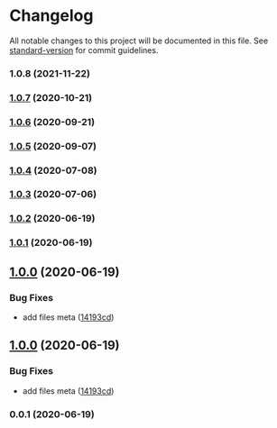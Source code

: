 # Changelog

All notable changes to this project will be documented in this file. See [standard-version](https://github.com/conventional-changelog/standard-version) for commit guidelines.

### 1.0.8 (2021-11-22)

### [1.0.7](https://github.com/Kikobeats/cloudflare-workers-kv/compare/v1.0.6...v1.0.7) (2020-10-21)

### [1.0.6](https://github.com/Kikobeats/cloudflare-workers-kv/compare/v1.0.5...v1.0.6) (2020-09-21)

### [1.0.5](https://github.com/Kikobeats/cloudflare-workers-kv/compare/v1.0.4...v1.0.5) (2020-09-07)

### [1.0.4](https://github.com/Kikobeats/cloudflare-workers-kv/compare/v1.0.3...v1.0.4) (2020-07-08)

### [1.0.3](https://github.com/Kikobeats/cloudflare-workers-kv/compare/v1.0.2...v1.0.3) (2020-07-06)

### [1.0.2](https://github.com/Kikobeats/cloudflare-workers-kv/compare/v1.0.0...v1.0.2) (2020-06-19)

### [1.0.1](https://github.com/Kikobeats/cloudflare-workers-kv/compare/v1.0.0...v1.0.1) (2020-06-19)

## [1.0.0](https://github.com/Kikobeats/cloudflare-workers-kv/compare/v0.0.1...v1.0.0) (2020-06-19)


### Bug Fixes

* add files meta ([14193cd](https://github.com/Kikobeats/cloudflare-workers-kv/commit/14193cd0c1976a1d91dfabb68cb473eda933a3de))

## [1.0.0](https://github.com/Kikobeats/cloudflare-workers-kv/compare/v0.0.1...v1.0.0) (2020-06-19)


### Bug Fixes

* add files meta ([14193cd](https://github.com/Kikobeats/cloudflare-workers-kv/commit/14193cd0c1976a1d91dfabb68cb473eda933a3de))

### 0.0.1 (2020-06-19)
